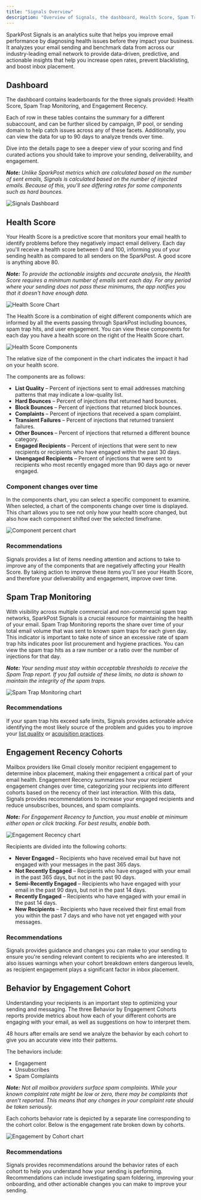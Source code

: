 ```yaml
---
title: "Signals Overview"
description: "Overview of Signals, the dashboard, Health Score, Spam Trap Monitoring, Engagement Recency Cohorts, and Behavior by Engagement Cohorts"
---
```


SparkPost Signals is an analytics suite that helps you improve email performance by diagnosing health issues before they impact your business. It analyzes your email sending and benchmark data from across our industry-leading email network to provide data-driven, predictive, and actionable insights that help you increase open rates, prevent blacklisting, and boost inbox placement.

## Dashboard
The dashboard contains leaderboards for the three signals provided: Health Score, Spam Trap Monitoring, and Engagement Recency. 

Each of row in these tables contains the summary for a different subaccount, and can be further sliced by campaign, IP pool, or sending domain to help catch issues across any of these facets. Additionally, you can view the data for up to 90 days to analyze trends over time.

Dive into the details page to see a deeper view of your scoring and find curated actions you should take to improve your sending, deliverability, and engagement.

_**Note:** Unlike SparkPost metrics which are calculated based on the number of sent emails, Signals is calculated based on the number of injected emails. Because of this, you'll see differing rates for some components such as hard bounces._

![Signals Dashboard](media/signals/signals-dashboard.png)

##  Health Score
Your Health Score is a predictive score that monitors your email health to identify problems before they negatively impact email delivery. Each day you'll receive a health score between 0 and 100, informing you of your sending health as compared to all senders on the SparkPost. A good score is anything above 80.

_**Note:** To provide the actionable insights and accurate analysis, the Health Score requires a minimum number of emails sent each day.  For any period where your sending does not pass these minimums, the app notifies you that it doesn't have enough data._

![Health Score Chart](media/signals/health-score-chart.png)

The Health Score is a combination of eight different components which are informed by all the events passing through SparkPost including bounces, spam trap hits, and user engagement. You can view these components for each day you have a health score on the right of the Health Score chart.

![Health Score Components](media/signals/health-score-components.png)

The relative size of the component in the chart indicates the impact it had on your health score.

The components are as follows:
* **List Quality** – Percent of injections sent to email addresses matching patterns that may indicate a low-quality list.
* **Hard Bounces** – Percent of injections that returned hard bounces.
* **Block Bounces** – Percent of injections that returned block bounces.
* **Complaints** – Percent of injections that received a spam complaint.
* **Transient Failures** – Percent of injections that returned transient failures.
* **Other Bounces** – Percent of injections that returned a different bounce category.
* **Engaged Recipients** – Percent of injections that were sent to new recipients or recipients who have engaged within the past 30 days.
* **Unengaged Recipients** – Percent of injections that were sent to recipients who most recently engaged more than 90 days ago or never engaged.

### Component changes over time

In the components chart, you can select a specific component to examine. When selected, a chart of the components change over time is displayed. This chart allows you to see not only how your health score changed, but also how each component shifted over the selected timeframe.

![Component percent chart](media/signals/component-change-chart.png)

### Recommendations

Signals provides a list of items needing attention and actions to take to improve any of the components that are negatively affecting your Health Score. By taking action to improve these items you'll see your Health Score, and therefore your deliverability and engagement, improve over time.

## Spam Trap Monitoring
With visibility across multiple commercial and non-commercial spam trap networks, SparkPost Signals is a crucial resource for maintaining the health of your email. Spam Trap Monitoring reports the share over time of your total email volume that was sent to known spam traps for each given day. This indicator is important to take note of since an excessive rate of spam trap hits indicates poor list procurement and hygiene practices. You can view the spam trap hits as a raw number or a ratio over the number of injections for that day.

_**Note:** Your sending must stay within acceptable thresholds to receive the Spam Trap report. If you fall outside of these limits, no data is shown to maintain the integrity of the spam traps._

![Spam Trap Monitoring chart](media/signals/spam-trap-monitoring-chart.png)

### Recommendations
If your spam trap hits exceed safe limits, Signals provides actionable advice identifying the most likely source of the problem and guides you to improve your [list quality](https://www.sparkpost.com/docs/signals/list-hygiene/) or [acquisition practices](https://www.sparkpost.com/docs/signals/subscriber-acquisition/).

## Engagement Recency Cohorts

Mailbox providers like Gmail closely monitor recipient engagement to determine inbox placement, making their engagement a critical part of your email health. Engagement Recency summarizes how your recipient engagement changes over time, categorizing your recipients into different cohorts based on the recency of their last interaction.  With this data, Signals provides recommendations to increase your engaged recipients and reduce unsubscribes, bounces, and spam complaints.

_**Note:** For Engagement Recency to function, you must enable at minimum either open or click tracking. For best results, enable both._

![Engagement Recency chart](media/signals/engagement-recency-chart.png)

Recipients are divided into the following cohorts:
* **Never Engaged** – Recipients who have received email but have not engaged with your messages in the past 365 days.
* **Not Recently Engaged** – Recipients who have engaged with your email in the past 365 days, but not in the past 90 days.
* **Semi-Recently Engaged** – Recipients who have engaged with your email in the past 90 days, but not in the past 14 days.
* **Recently Engaged** – Recipients who have engaged with your email in the past 14 days.
* **New Recipients** – Recipients who have received their first email from you within the past 7 days and who have not yet engaged with your messages.

### Recommendations

Signals provides guidance and changes you can make to your sending to ensure you're sending relevant content to recipients who are interested. It also issues warnings when your cohort breakdown enters dangerous levels, as recipient engagement plays a significant factor in inbox placement.

## Behavior by Engagement Cohort

Understanding your recipients is an important step to optimizing your sending and messaging. The three Behavior by Engagement Cohorts reports provide metrics about how each of your different cohorts are engaging with your email, as well as suggestions on how to interpret them. 

48 hours after emails are send we analyze the behavior by each cohort to give you an accurate view into their patterns.

The behaviors include:
* Engagement 
* Unsubscribes
* Spam Complaints

_**Note:** Not all mailbox providers surface spam complaints. While your known complaint rate might be low or zero, there may be complaints that aren't reported. This means that any changes in your complaint rate should be taken seriously._

Each cohorts behavior rate is depicted by a separate line corresponding to the cohort color. Below is the engagement rate broken down by cohorts.

![Engagement by Cohort chart](media/signals/engagement-by-cohort.png)

### Recommendations

Signals provides recommendations around the behavior rates of each cohort to help you understand how your sending is performing. Recommendations can include investigating spam foldering, improving your onboarding, and other actionable changes you can make to improve your sending.
